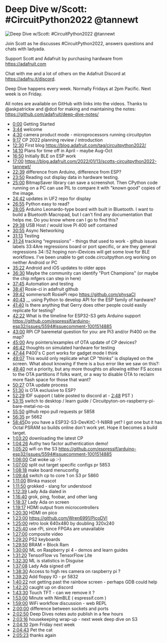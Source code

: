 # Deep Dive w/Scott: #CircuitPython2022  @tannewt

![Deep Dive w/Scott: #CircuitPython2022  @tannewt](https://i.ytimg.com/vi/WQbP3uE5-pE/sddefault.jpg 'Deep Dive w/Scott: #CircuitPython2022  @tannewt')

Join Scott as he discusses #CircuitPython2022, answers questions and chats with ladyada.

Support Scott and Adafruit by purchasing hardware from https://adafruit.com

Chat with me and a lot of others on the Adafruit Discord at https://adafru.it/discord.

Deep Dive happens every week. Normally Fridays at 2pm Pacific. Next week is on Friday.

All notes are available on GitHub with links into the videos. Thanks to @askpatrickw and @dcd for making and maintaining the notes: https://github.com/adafruit/deep-dive-notes/

- [0:00](https://www.youtube.com/watch?v=WQbP3uE5-pE&t=0) Getting Started
- [3:44](https://www.youtube.com/watch?v=WQbP3uE5-pE&t=224) welcome
- [4:30](https://www.youtube.com/watch?v=WQbP3uE5-pE&t=270) camera product mode - microprocessors running circuitpyton
- [9:17](https://www.youtube.com/watch?v=WQbP3uE5-pE&t=557) CP 2022 planning review / introduction
- [12:30](https://www.youtube.com/watch?v=WQbP3uE5-pE&t=750) First blog https://blog.adafruit.com/tag/circuitpython2022/
- [14:10](https://www.youtube.com/watch?v=WQbP3uE5-pE&t=850) Plans for time off in April - maybe Aug-Oct
- [16:50](https://www.youtube.com/watch?v=WQbP3uE5-pE&t=1010) Initially BLE on ESP work
- [17:00](https://www.youtube.com/watch?v=WQbP3uE5-pE&t=1020) https://blog.adafruit.com/2022/01/13/scotts-circuitpython2022-tannewt/
- [22:39](https://www.youtube.com/watch?v=WQbP3uE5-pE&t=1359)  difference from Arduino, difference from ESP?
- [23:50](https://www.youtube.com/watch?v=WQbP3uE5-pE&t=1430)  Reading out display data in hardware testing.
- [25:00](https://www.youtube.com/watch?v=WQbP3uE5-pE&t=1500) BitmapSaver library can save a screenshot. Then CPython code running on a PC can use PIL to compare it with "known good" copies of the image.
- [24:42](https://www.youtube.com/watch?v=WQbP3uE5-pE&t=1482) updates in UF2 repo for display
- [26:55](https://www.youtube.com/watch?v=WQbP3uE5-pE&t=1615) Python easy to read?
- [28:05](https://www.youtube.com/watch?v=WQbP3uE5-pE&t=1685)  Arduino Leonardo-type board with built in Bluetooth. I want to build a Bluetooth Macropad, but I can't find any documentation that helps me. Do you know where can I go to find this?
- [29:38](https://www.youtube.com/watch?v=WQbP3uE5-pE&t=1778) USB Host /  would love Pi 400 self contained
- [30:55](https://www.youtube.com/watch?v=WQbP3uE5-pE&t=1855) Async Networking
- [31:13](https://www.youtube.com/watch?v=WQbP3uE5-pE&t=1873) Testing
- [31:24](https://www.youtube.com/watch?v=WQbP3uE5-pE&t=1884) tracking “regressions” - things that used to work - github issues  labels
33:4Are  regressions board or port specific, or are they general regressions
34::52 hoping non-iDevices will get some love for BLE workflows. I've been unable to get code.circuitpython.org working on neither Android or PC
- [35:22](https://www.youtube.com/watch?v=WQbP3uE5-pE&t=2122) Android and iOS updates to older apps
- [36:30](https://www.youtube.com/watch?v=WQbP3uE5-pE&t=2190) Maybe the community can identify "Port Champions" (or maybe the chip mfgers can step in here)
- [37:45](https://www.youtube.com/watch?v=WQbP3uE5-pE&t=2265) Automation and testing
- [38:41](https://www.youtube.com/watch?v=WQbP3uE5-pE&t=2321) Rosie-ci in adafruit github
- [39:42](https://www.youtube.com/watch?v=WQbP3uE5-pE&t=2382) sommersoft RosiePi repo https://github.com/physaCI
- [40:43](https://www.youtube.com/watch?v=WQbP3uE5-pE&t=2443) ,,, using Python to develop API for the ESP family of hardware?
- [41:40](https://www.youtube.com/watch?v=WQbP3uE5-pE&t=2500) Is there anything that Gerry does other people could easily replicate for testing?
- [42:22](https://www.youtube.com/watch?v=WQbP3uE5-pE&t=2542) What is the timeline for ESP32-S3 gets Arduino support https://github.com/espressif/arduino-esp32/issues/5594#issuecomment-1001514885
- [43:00](https://www.youtube.com/watch?v=WQbP3uE5-pE&t=2580) RPi CP baremetal question for you: are Pi3 and/or Pi400 on the map?
- [45:00](https://www.youtube.com/watch?v=WQbP3uE5-pE&t=2700) Any pointers/examples of OTA update of CP devices?
- [46:42](https://www.youtube.com/watch?v=WQbP3uE5-pE&t=2802) thoughts on simulated hardware for testing
- [47:44](https://www.youtube.com/watch?v=WQbP3uE5-pE&t=2864) P400's C port works for gadget mode I think
- [49:07](https://www.youtube.com/watch?v=WQbP3uE5-pE&t=2947) This would only replicate what CP “thinks” is displayed on the screen. What about knowing if there is a bus error like we saw on this?:
- [49:40](https://www.youtube.com/watch?v=WQbP3uE5-pE&t=2980) not a priority, but any more thoughts on allowing either FS access to the OTA partitions if folks want, or a way to disable OTA to reclaim more flash space for those that want?
- [50:27](https://www.youtube.com/watch?v=WQbP3uE5-pE&t=3027) OTA update process
- [51:30](https://www.youtube.com/watch?v=WQbP3uE5-pE&t=3090) is OTA exclusive to ESP?
- [52:29](https://www.youtube.com/watch?v=WQbP3uE5-pE&t=3149) IDF support ( table posted to discord at - [2:48](https://www.youtube.com/watch?v=WQbP3uE5-pE&t=168) PST )
- [53:15](https://www.youtube.com/watch?v=WQbP3uE5-pE&t=3195) switch to desktop / learn guide / Circuitpyton-on-raspberry-pi-bare-metal-no-os
- [55:50](https://www.youtube.com/watch?v=WQbP3uE5-pE&t=3350) github repo pull requests pr 5858
- [56:35](https://www.youtube.com/watch?v=WQbP3uE5-pE&t=3395) pr 5662
- [58:45](https://www.youtube.com/watch?v=WQbP3uE5-pE&t=3525) ​Do you have a ESP32-S3-DevKitC-1-N8R8 yet? I got one but it has Octal PSRAM so builds online don't work yet. Hope it becomes a build target.
- [1:03:20](https://www.youtube.com/watch?v=WQbP3uE5-pE&t=3800) downloading the latest CP
- [1:04:26](https://www.youtube.com/watch?v=WQbP3uE5-pE&t=3866) Authy two factor authentication demo!
- [1:05:20](https://www.youtube.com/watch?v=WQbP3uE5-pE&t=3920) wifi on the S3 https://github.com/espressif/arduino-esp32/issues/5594#issuecomment-1001514885
- [1:06:00](https://www.youtube.com/watch?v=WQbP3uE5-pE&t=3960) Cat woke up :-)
- [1:07:00](https://www.youtube.com/watch?v=WQbP3uE5-pE&t=4020)  split out target specific configs  pr 5853
- [1:08:18](https://www.youtube.com/watch?v=WQbP3uE5-pE&t=4098) make board menuconfig
- [1:09:44](https://www.youtube.com/watch?v=WQbP3uE5-pE&t=4184) switch cp to core 1 on S3 pr 5860
- [1:11:00](https://www.youtube.com/watch?v=WQbP3uE5-pE&t=4260) Blinka mascot
- [1:11:50](https://www.youtube.com/watch?v=WQbP3uE5-pE&t=4310) grokked - slang for understood
- [1:12:39](https://www.youtube.com/watch?v=WQbP3uE5-pE&t=4359) Lady Ada dialed in
- [1:16:40](https://www.youtube.com/watch?v=WQbP3uE5-pE&t=4600)  grok, ping, foobar, and other lang
- [1:18:37](https://www.youtube.com/watch?v=WQbP3uE5-pE&t=4717) Lady Ada on screen
- [1:19:17](https://www.youtube.com/watch?v=WQbP3uE5-pE&t=4757) HDMI output from microcontrollers
- [1:20:30](https://www.youtube.com/watch?v=WQbP3uE5-pE&t=4830) HDMI on pico
- [1:23:00](https://www.youtube.com/watch?v=WQbP3uE5-pE&t=4980) https://github.com/Wren6991/PicoDVI
- [1:25:00](https://www.youtube.com/watch?v=WQbP3uE5-pE&t=5100) retro look  640x480 by doubling 320x240
- [1:25:40](https://www.youtube.com/watch?v=WQbP3uE5-pE&t=5140) use rPi, since FPGAs are unavailable
- [1:27:00](https://www.youtube.com/watch?v=WQbP3uE5-pE&t=5220) composite video
- [1:29:20](https://www.youtube.com/watch?v=WQbP3uE5-pE&t=5360) PS2 keyboards
- [1:29:50](https://www.youtube.com/watch?v=WQbP3uE5-pE&t=5390) BRAM = Block Ram
- [1:30:00](https://www.youtube.com/watch?v=WQbP3uE5-pE&t=5400) ML on Raspberry pi 4 - demos and learn guides
- [1:31:20](https://www.youtube.com/watch?v=WQbP3uE5-pE&t=5480) TensorFlow vs TensorFlow Lite
- [1:32:30](https://www.youtube.com/watch?v=WQbP3uE5-pE&t=5550) ML is statistics in Disguise
- [1:37:08](https://www.youtube.com/watch?v=WQbP3uE5-pE&t=5828) Lady Ada signed off
- [1:38:30](https://www.youtube.com/watch?v=WQbP3uE5-pE&t=5910) Access to high res camera on raspberry pi ?
- [1:39:20](https://www.youtube.com/watch?v=WQbP3uE5-pE&t=5960) Add floppy IO - pr 5832
- [1:40:22](https://www.youtube.com/watch?v=WQbP3uE5-pE&t=6022) not getting past the rainbow screen - perhaps GDB could help
- [1:42:20](https://www.youtube.com/watch?v=WQbP3uE5-pE&t=6140) caught up on discord
- [1:43:30](https://www.youtube.com/watch?v=WQbP3uE5-pE&t=6210) Touch TFT - can we remove it ?
- [1:53:00](https://www.youtube.com/watch?v=WQbP3uE5-pE&t=6780) Minute with NimBLE  ( espressif.com )
- [1:59:00](https://www.youtube.com/watch?v=WQbP3uE5-pE&t=7140) WiFi workflow discussion - web REPL
- [2:00:00](https://www.youtube.com/watch?v=WQbP3uE5-pE&t=7200) difference between sockets and ports
- [2:02:50](https://www.youtube.com/watch?v=WQbP3uE5-pE&t=7370) Deep Dives notes auto publish in a few hours
- [2:03:16](https://www.youtube.com/watch?v=WQbP3uE5-pE&t=7396) housekeeping wrap-up - next week deep dive on S3
- [2:04:10](https://www.youtube.com/watch?v=WQbP3uE5-pE&t=7450) 2pm Friday next week
- [2:04:43](https://www.youtube.com/watch?v=WQbP3uE5-pE&t=7483) Pet the cat
- [2:05:23](https://www.youtube.com/watch?v=WQbP3uE5-pE&t=7523) thanks again
